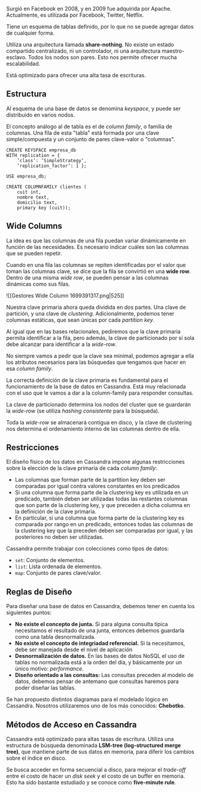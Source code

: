 Surgió en Facebook en 2008, y en 2009 fue adquirida por Apache. Actualmente, es utilizada por Facebook, Twitter, Netflix.

Tiene un esquema de tablas definido, por lo que no se puede agregar datos de cualquier forma.

Utiliza una arquitectura llamada **share-nothing**. No existe un estado compartido centralizado, ni un controlador, ni una arquitectura maestro-esclavo. Todos los nodos son pares. Esto nos permite ofrecer mucha escalabilidad.

Está optimizado para ofrecer una alta tasa de escrituras.

## Estructura

Al esquema de una base de datos se denomina *keyspace*, y puede ser distribuido en varios nodos.

El concepto análogo al de tabla es el de *column family*, o familia de columnas. Una fila de esta "tabla" está formada por una clave simple/compuesta y un conjunto de pares clave-valor o "columnas".

```CQL
CREATE KEYSPACE empresa_db
WITH replication = {
	’class’: ’SimpleStrategy’,
	’replication_factor’: 1 };

USE empresa_db;

CREATE COLUMNFAMILY clientes (
	cuit int,
	nombre text,
	domicilio text,
	primary key (cuit));
```

## Wide Columns

La idea es que las columnas de una fila puedan variar dinámicamente en función de las necesidades. Es necesario indicar cuáles son las columnas que se pueden repetir.

Cuando en una fila las columnas se repiten identificadas por el valor que toman las columnas clave, se dice que la fila se convirtió en una **wide row**. Dentro de una misma *wide row*, se pueden pensar a las columnas dinámicas como sus filas.

![[Gestores Wide Column 1699391317.png|525]]

Nuestra clave primaria ahora queda dividida en dos partes. Una clave de partición, y una clave de *clustering*. Adicionalmente, podemos tener columnas estáticas, que sean únicas por cada *partition key*.

Al igual que en las bases relacionales, pediremos que la clave primaria permita identificar a la fila, pero además, la clave de particionado por sí sola debe alcanzar para identificar a la *wide-row*.

No siempre vamos a pedir que la clave sea minimal, podemos agregar a ella los atributos necesarios para las búsquedas que tengamos que hacer en esa *column family*.

La correcta definición de la clave primaria es fundamental para el funcionamiento de la base de datos en Cassandra. Está muy relacionada con el uso que le vamos a dar a la column-family para responder consultas.

La clave de particionado determina los nodos del cluster que se guardarán la *wide-row* (se utiliza *hashing consistente* para la búsqueda).

Toda la *wide-row* se almacenará contigua en disco, y la clave de clustering nos determina el ordenamiento interno de las columnas dentro de ella.

## Restricciones

El diseño físico de los datos en Cassandra impone algunas restricciones sobre la elección de la clave primaria de cada *column family*:

- Las columnas que forman parte de la partition key deben ser comparadas por igual contra valores constantes en los predicados
- Si una columna que forma parte de la clustering key es utilizada en un predicado, también deben ser utilizadas todas las restantes columnas que son parte de la clustering key, y que preceden a dicha columna en la definición de la clave primaria.
- En particular, si una columna que forma parte de la clustering key es comparada por rango en un predicado, entonces todas las columnas de la clustering key que la preceden deben ser comparadas por igual, y las posteriores no deben ser utilizadas.

Cassandra permite trabajar con colecciones como tipos de datos:

- `set`: Conjunto de elementos.
- `list`: Lista ordenada de elementos.
- `map`: Conjunto de pares clave/valor.

## Reglas de Diseño

Para diseñar una base de datos en Cassandra, debemos tener en cuenta los siguientes puntos:

- **No existe el concepto de junta.** Si para alguna consulta típica necesitamos el resultado de una junta, entonces debemos guardarla como una tabla desnormalizada.
- **No existe el concepto de integriadad referencial.** Si la necesitamos, debe ser manejada desde el nivel de aplicación
- **Desnormalización de datos.** En las bases de datos NoSQL el uso de tablas no normalizada está a la orden del día, y básicamente por un único motivo: *performance*.
- **Diseño orientado a las consultas:** Las consultas preceden al modelo de datos, debemos pensar de antemano que consultas haremos para poder diseñar las tablas.

Se han propuesto distintos diagramas para el modelado lógico en Cassandra. Nosotros utilizaremos uno de los más conocidos: **Chebotko**.

## Métodos de Acceso en Cassandra

Cassandra está optimizado para altas tasas de escritura. Utiliza una estructura de búsqueda denominada **LSM-tree (log-structured merge tree)**, que mantiene parte de sus datos en memoria, para diferir los cambios sobre el índice en disco.

Se busca acceder en forma secuencial a disco, para mejorar el *trade-off* entre el costo de hacer un *disk seek* y el costo de un buffer en memoria. Esto ha sido bastante estudiado y se conoce como **five-minute rule**.
